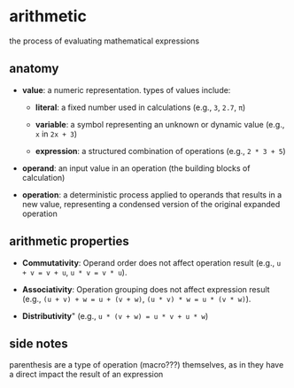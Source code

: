 # arithmetic

the process of evaluating mathematical expressions

## anatomy

- **value**: a numeric representation. types of values include:

  - **literal**: a fixed number used in calculations (e.g., `3`, `2.7`, `π`)
 
  - **variable**: a symbol representing an unknown or dynamic value (e.g., `x` in `2x + 3`)

  - **expression**: a structured combination of operations  (e.g., `2 * 3 + 5`)

- **operand**: an input value in an operation (the building blocks of calculation)

- **operation**: a deterministic process applied to operands that results in a new value, representing a condensed version of the original expanded operation

## arithmetic properties

- **Commutativity**: Operand order does not affect operation result (e.g., `u + v = v + u`, `u * v = v * u`).

- **Associativity**: Operation grouping does not affect expression result (e.g., `(u + v) + w = u + (v + w)`, `(u * v) * w = u * (v * w)`).

- **Distributivity**" (e.g., `u * (v + w) = u * v + u * w`)

## side notes

parenthesis are a type of operation (macro???) themselves, as in they have a direct impact the result of an expression
